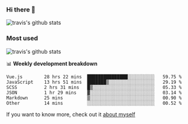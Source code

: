 ### Hi there 👋

<!--
**HondryTravis/HondryTravis** is a ✨ _special_ ✨ repository because its `README.md` (this file) appears on your GitHub profile.

Here are some ideas to get you started:

- 🔭 I’m currently working on ...
- 🌱 I’m currently learning ...
- 👯 I’m looking to collaborate on ...
- 🤔 I’m looking for help with ...
- 💬 Ask me about ...
- 📫 How to reach me: ...
- 😄 Pronouns: ...
- ⚡ Fun fact: ...
-->

![travis's github stats](https://github-readme-stats.vercel.app/api?username=HondryTravis&hide=stars)
### Most used
![travis's github stats](https://github-readme-stats.anuraghazra1.vercel.app/api/top-langs/?username=HondryTravis&layout=compact&hide_title=true)

📊 **Weekly development breakdown**

<!--START_SECTION:waka-->

```text
Vue.js        28 hrs 22 mins  ███████████████░░░░░░░░░░   59.75 %
JavaScript    13 hrs 51 mins  ███████▒░░░░░░░░░░░░░░░░░   29.19 %
SCSS          2 hrs 31 mins   █▒░░░░░░░░░░░░░░░░░░░░░░░   05.33 %
JSON          1 hr 29 mins    ▓░░░░░░░░░░░░░░░░░░░░░░░░   03.14 %
Markdown      25 mins         ▒░░░░░░░░░░░░░░░░░░░░░░░░   00.90 %
Other         14 mins         ░░░░░░░░░░░░░░░░░░░░░░░░░   00.52 %
```

<!--END_SECTION:waka-->

If you want to know more, check out it [about myself](https://hondrytravis.github.io/)
